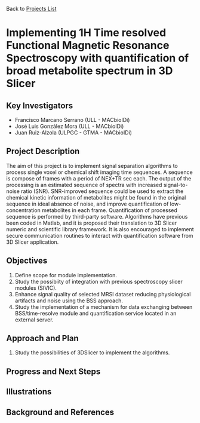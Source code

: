 Back to [Projects List](../../README.md#ProjectsList)

# Implementing 1H Time resolved Functional Magnetic Resonance Spectroscopy with quantification of broad metabolite spectrum in 3D Slicer

## Key Investigators

- Francisco Marcano Serrano (ULL - MACbioIDi)
- José Luis González Mora (ULL - MACbioIDi)
- Juan Ruiz-Alzola (ULPGC - GTMA - MACbioIDi)

## Project Description

The aim of this project is to implement signal separation algorithms to process single voxel or chemical shift imaging time sequences. A sequence is compose of frames with a period of NEX+TR sec each. The output of the processing is an estimated sequence of spectra with increased signal-to-noise ratio (SNR). SNR-improved sequence could be used to extract the chemical kinetic information of metabolites might be found in the original sequence in ideal absence of noise, and improve quantification of low-concentration metabolites in each frame. 
Quantification of processed sequence is performed by third-party software.
Algorithms have previous been coded in Matlab, and it is proposed their translation to 3D Slicer numeric and scientific library framework. 
It is also encouraged to implement secure communication routines to interact with quantification software from 3D Slicer application.


## Objectives

1. Define scope for module implementation.
1. Study the possibiity of integration with previous spectroscopy slicer modules (SIVIC).
1. Enhance signal quality of selected MRSI dataset reducing physiological artifacts and noise using the BSS approach.
1. Study the implementation of a mechanism for data exchanging between BSS/time-resolve module and quantification service located in an external server.


## Approach and Plan

1. Study the possibilities of 3DSlicer to implement the algorithms.


## Progress and Next Steps

## Illustrations


## Background and References

